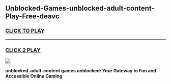 
## Unblocked-Games-unblocked-adult-content-Play-Free-deavc
<h3>
<a href="https://premium76.site?title=unblocked-adult-content&ref=12A">CLICK TO PLAY</a></h3>
<hr>

<h3>
<a href="https://premium76.site?title=unblocked-adult-content&ref=12A">CLICK 2 PLAY</a>
  
</h3>

<a href="https://premium76.site?title=unblocked-adult-content&ref=12A"><img src="https://clearcache.store/games.png"></a>


**unblocked-adult-content games unblocked: Your Gateway to Fun and Accessible Online Gaming**
